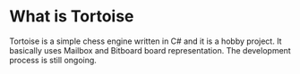 # What is Tortoise

Tortoise is a simple chess engine written in C# and it is a hobby project. It basically uses Mailbox and Bitboard board representation. The development process is still ongoing.
